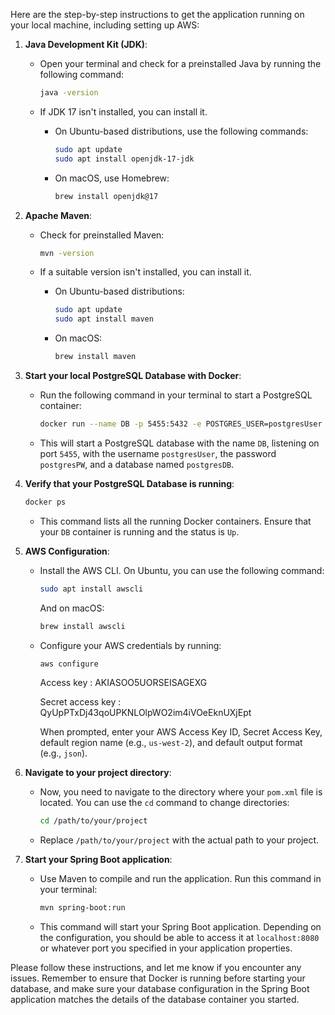 

Here are the step-by-step instructions to get the application running on your local machine, including setting up AWS:

1. **Java Development Kit (JDK)**:
    - Open your terminal and check for a preinstalled Java by running the following command:

        ```bash
        java -version
        ```

    - If JDK 17 isn't installed, you can install it. 
        - On Ubuntu-based distributions, use the following commands:

            ```bash
            sudo apt update
            sudo apt install openjdk-17-jdk
            ```

        - On macOS, use Homebrew:

            ```bash
            brew install openjdk@17
            ```

2. **Apache Maven**:
    - Check for preinstalled Maven:

        ```bash
        mvn -version
        ```

    - If a suitable version isn't installed, you can install it.
        - On Ubuntu-based distributions:

            ```bash
            sudo apt update
            sudo apt install maven
            ```

        - On macOS:

            ```bash
            brew install maven
            ```

3. **Start your local PostgreSQL Database with Docker**:
    - Run the following command in your terminal to start a PostgreSQL container:

        ```bash
        docker run --name DB -p 5455:5432 -e POSTGRES_USER=postgresUser -e POSTGRES_PASSWORD=postgresPW -e POSTGRES_DB=postgresDB -d postgres
        ```

    - This will start a PostgreSQL database with the name `DB`, listening on port `5455`, with the username `postgresUser`, the password `postgresPW`, and a database named `postgresDB`.

4. **Verify that your PostgreSQL Database is running**:

    ```bash
    docker ps
    ```

    - This command lists all the running Docker containers. Ensure that your `DB` container is running and the status is `Up`.

5. **AWS Configuration**:
    - Install the AWS CLI. On Ubuntu, you can use the following command:

        ```bash
        sudo apt install awscli
        ```

      And on macOS:

        ```bash
        brew install awscli
        ```

    - Configure your AWS credentials by running:

        ```bash
        aws configure
        ```
        Access key : AKIASOO5UORSEISAGEXG

        Secret access key : QyUpPTxDj43qoUPKNLOlpWO2im4iVOeEknUXjEpt




      When prompted, enter your AWS Access Key ID, Secret Access Key, default region name (e.g., `us-west-2`), and default output format (e.g., `json`).

6. **Navigate to your project directory**:
    - Now, you need to navigate to the directory where your `pom.xml` file is located. You can use the `cd` command to change directories:

        ```bash
        cd /path/to/your/project
        ```

    - Replace `/path/to/your/project` with the actual path to your project.

7. **Start your Spring Boot application**:
    - Use Maven to compile and run the application. Run this command in your terminal:

        ```bash
        mvn spring-boot:run
        ```

    - This command will start your Spring Boot application. Depending on the configuration, you should be able to access it at `localhost:8080` or whatever port you specified in your application properties.

Please follow these instructions, and let me know if you encounter any issues. Remember to ensure that Docker is running before starting your database, and make sure your database configuration in the Spring Boot application matches the details of the database container you started.

